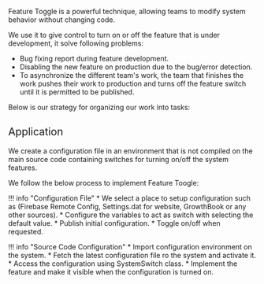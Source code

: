 Feature Toggle is a powerful technique, allowing teams to modify system behavior without changing code.

We use it to give control to turn on or off the feature that is under development, it solve following problems:

* Bug fixing report during feature development.
* Disabling the new feature on production due to the bug/error detection.
* To asynchronize the different team's work, the team that finishes the work pushes their work to production and turns off the feature switch until it is permitted to be published.

Below is our strategy for organizing our work into tasks:

## <span style="font-weight:400;">Application</span>
We create a configuration file in an environment that is not compiled on the main source code containing switches for turning on/off the system features.

We follow the below process to implement Feature Toogle:  
 
!!! info "Configuration File"
	* We select a place to setup configuration such as (Firebase Remote Config, Settings.dat for website, GrowthBook or any other sources).
	* Configure the variables to act as switch with selecting the default value.
	* Publish initial configuration.
	* Toggle on/off when requested.
 

!!! info "Source Code Configuration"
	* Import configuration environment on the system.
	* Fetch the latest configuration file ro the system and activate it.
	* Access the configuration using SystemSwitch class.
	* Implement the feature and make it visible when the configuration is turned on.
 